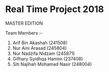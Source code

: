# Real Time Project 2018

MASTER EDITION

Team Members :-

1. Arif Bin Akashah (241508)
2. Nur Aini Arasad (245804)
3. Nur Nadzifa Nidzam (245871)
4. Gifhary Syidhqa Hamim (237408)
5. Siti Najihah Mohamad Nasir (248004)
